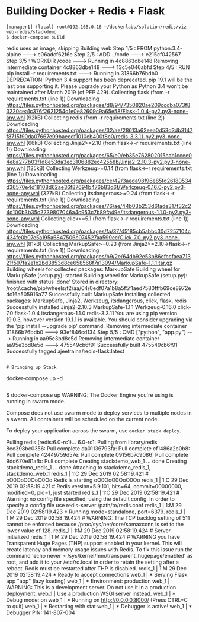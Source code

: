 # Building Docker + Redis + Flask 

```
[manager1] (local) root@192.168.0.16 ~/dockerlabs/solution/redis/viz-web-redis/stackdemo
$ docker-compose build
```

redis uses an image, skipping
Building web
Step 1/5 : FROM python:3.4-alpine
 ---> c06adcf62f6e
Step 2/5 : ADD . /code
 ---> e215cf042567
Step 3/5 : WORKDIR /code
 ---> Running in 4c8863dbe148
Removing intermediate container 4c8863dbe148
 ---> 13c5e046abfd
Step 4/5 : RUN pip install -r requirements.txt
 ---> Running in 31866b76bdb0
DEPRECATION: Python 3.4 support has been deprecated. pip 19.1 will be the last one supporting it. Please upgrade your Python as Python 3.4 won't be maintained after March 2019 (cf PEP 429).
Collecting flask (from -r requirements.txt (line 1))
  Downloading https://files.pythonhosted.org/packages/d8/94/7350820ae209ccdba073f83220cea1c376f2621254d1e0e82609c9a65e58/Flask-1.0.4-py2.py3-none-any.whl (92kB)
Collecting redis (from -r requirements.txt (line 2))
  Downloading https://files.pythonhosted.org/packages/32/ae/28613a62eea0d53d3db3147f8715f90da07667e99baeedf1010eb400f8c0/redis-3.3.11-py2.py3-none-any.whl (66kB)
Collecting Jinja2>=2.10 (from flask->-r requirements.txt (line 1))
  Downloading https://files.pythonhosted.org/packages/65/e0/eb35e762802015cab1ccee04e8a277b03f1d8e53da3ec3106882ec42558b/Jinja2-2.10.3-py2.py3-none-any.whl (125kB)
Collecting Werkzeug>=0.14 (from flask->-r requirements.txt (line 1))
  Downloading https://files.pythonhosted.org/packages/ce/42/3aeda98f96e85fd26180534d36570e4d18108d62ae36f87694b476b83d6f/Werkzeug-0.16.0-py2.py3-none-any.whl (327kB)
Collecting itsdangerous>=0.24 (from flask->-r requirements.txt (line 1))
  Downloading https://files.pythonhosted.org/packages/76/ae/44b03b253d6fade317f32c24d100b3b35c2239807046a4c953c7b89fa49e/itsdangerous-1.1.0-py2.py3-none-any.whl
Collecting click>=5.1 (from flask->-r requirements.txt (line 1))
  Downloading https://files.pythonhosted.org/packages/fa/37/45185cb5abbc30d7257104c434fe0b07e5a195a6847506c074527aa599ec/Click-7.0-py2.py3-none-any.whl (81kB)
Collecting MarkupSafe>=0.23 (from Jinja2>=2.10->flask->-r requirements.txt (line 1))
  Downloading https://files.pythonhosted.org/packages/b9/2e/64db92e53b86efccfaea71321f597fa2e1b2bd3853d8ce658568f7a13094/MarkupSafe-1.1.1.tar.gz
Building wheels for collected packages: MarkupSafe
  Building wheel for MarkupSafe (setup.py): started
  Building wheel for MarkupSafe (setup.py): finished with status 'done'
  Stored in directory: /root/.cache/pip/wheels/f2/aa/04/0edf07a1b8a5f5f1aed7580fffb69ce8972edc16a505916a77
Successfully built MarkupSafe
Installing collected packages: MarkupSafe, Jinja2, Werkzeug, itsdangerous, click, flask, redis
Successfully installed Jinja2-2.10.3 MarkupSafe-1.1.1 Werkzeug-0.16.0 click-7.0 flask-1.0.4 itsdangerous-1.1.0 redis-3.3.11
You are using pip version 19.0.3, however version 19.1.1 is available.
You should consider upgrading via the 'pip install --upgrade pip' command.
Removing intermediate container 31866b76bdb0
 ---> 93ef846cd134
Step 5/5 : CMD ["python", "app.py"]
 ---> Running in aa95e3bd8e5d
Removing intermediate container aa95e3bd8e5d
 ---> 475549cb6f91
Successfully built 475549cb6f91
Successfully tagged ajeetraina/redis-flask:latest
```

# Bringing up Stack

```
docker-compose up -d
```
```
$ docker-compose up
WARNING: The Docker Engine you're using is running in swarm mode.

Compose does not use swarm mode to deploy services to multiple nodes in a swarm. All containers will be scheduled on the current node.

To deploy your application across the swarm, use `docker stack deploy`.

Pulling redis (redis:6.0-rc1)...
6.0-rc1: Pulling from library/redis
8ec398bc0356: Pull complete
da01136793fa: Pull complete
cf1486a2c0b8: Pull complete
42449759d57e: Pull complete
09156b7c9086: Pull complete
9dd670e81afb: Pull complete
Creating stackdemo_web_1   ... done
Creating stackdemo_redis_1 ... done
Attaching to stackdemo_redis_1, stackdemo_web_1
redis_1  | 1:C 29 Dec 2019 02:58:19.421 # oO0OoO0OoO0Oo Redis is starting oO0OoO0OoO0Oo
redis_1  | 1:C 29 Dec 2019 02:58:19.421 # Redis version=5.9.101, bits=64, commit=00000000, modified=0, pid=1, just started
redis_1  | 1:C 29 Dec 2019 02:58:19.421 # Warning: no config file specified, using the default config. In order to specify a config file use redis-server /path/to/redis.conf
redis_1  | 1:M 29 Dec 2019 02:58:19.423 * Running mode=standalone, port=6379.
redis_1  | 1:M 29 Dec 2019 02:58:19.424 # WARNING: The TCP backlog setting of 511 cannot be enforced because /proc/sys/net/core/somaxconn is set to the lower value of 128.
redis_1  | 1:M 29 Dec 2019 02:58:19.424 # Server initialized
redis_1  | 1:M 29 Dec 2019 02:58:19.424 # WARNING you have Transparent Huge Pages (THP) support enabled in your kernel. This will create latency and memory usage issues with Redis. To fix this issue run the command 'echo never > /sys/kernel/mm/transparent_hugepage/enabled' as root, and add it to your /etc/rc.local in order to retain the setting after a reboot. Redis must be restarted after THP is disabled.
redis_1  | 1:M 29 Dec 2019 02:58:19.424 * Ready to accept connections
web_1    |  * Serving Flask app "app" (lazy loading)
web_1    |  * Environment: production
web_1    |    WARNING: This is a development server. Do not use it in a production deployment.
web_1    |    Use a production WSGI server instead.
web_1    |  * Debug mode: on
web_1    |  * Running on http://0.0.0.0:8000/ (Press CTRL+C to quit)
web_1    |  * Restarting with stat
web_1    |  * Debugger is active!
web_1    |  * Debugger PIN: 141-807-004
```
